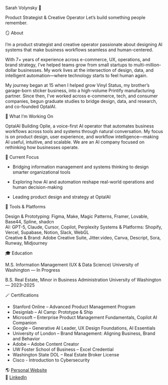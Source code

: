 Sarah Volynsky 👋

Product Strategist & Creative Operator
Let’s build something people remember.

🪞 About

I’m a product strategist and creative operator passionate about designing AI systems that make business workflows seamless and human-centered.

With 7+ years of experience across e-commerce, UX, operations, and brand strategy, I’ve helped teams grow from small startups to multi-million-dollar businesses. My work lives at the intersection of design, data, and intelligent automation—where technology starts to feel human again.

My journey began at 15 when I helped grow Vinyl Status, my brother’s garage-born sticker business, into a high-volume Printify manufacturing partner. Since then, I've worked across e-commerce, tech, and consumer companies, begun graduate studies to bridge design, data, and research, and co-founded OptalAI.

🚀 What I’m Working On

OptalAI
Building Oplie, a voice-first AI operator that automates business workflows across tools and systems through natural conversation. My focus is on product design, user experience, and workflow intelligence—making AI useful, intuitive, and scalable. We are an AI company focused on rethinking how businesses operate.

🎯 Current Focus

- Bridging information management and systems thinking to design smarter organizational tools

- Exploring how AI and automation reshape real-world operations and human decision-making

- Leading product design and strategy at OptalAI

🧰 Tools & Platforms

Design & Prototyping: Figma, Make, Magic Patterns, Framer, Lovable, Base44, Spline, shadcn  
AI: GPT-5, Claude, Cursor, Copilot, Perplexity 
Systems & Platforms: Shopify, Vercel, Supabase, Notion, Slack, WebGL  
Creative & Brand: Adobe Creative Suite, Jitter.video, Canva, Descript, Sora, Runway, Midjourney

🎓 Education

M.S. Information Management (UX & Data Science)
University of Washington — In Progress

B.S. Real Estate, Minor in Business Administration
University of Washington — 2023–2025

🪄 Certifications
- Stanford Online – Advanced Product Management Program
- Designlab – AI Camp: Prototype & Ship
- Microsoft – Enterprise Product Management Fundamentals, Copilot AI Companion
- Google – Generative AI Leader, UX Design Foundations, AI Essentials
- University of London – Brand Management: Aligning Business, Brand and Behavior
- Adobe – Adobe Content Creator
- UW Foster School of Business – Excel Credential
- Washington State DOL – Real Estate Broker License
- Cisco - Introduction to Cybersecurity

🌎 [Personal Website](https://sarahvolynsky.com)  
💼 [LinkedIn](https://www.linkedin.com/in/sarah-v-8a174b8b/)
